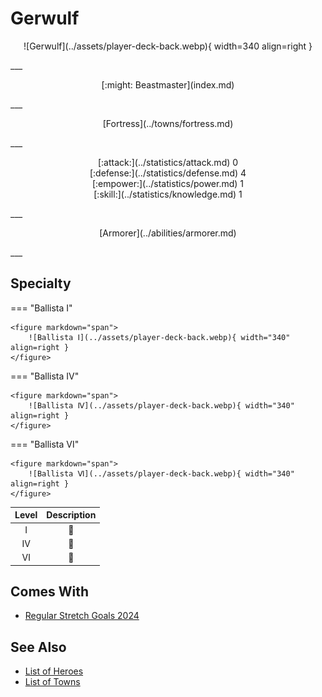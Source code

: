 # Gerwulf

<p style="text-align: center;" markdown>![Gerwulf](../assets/player-deck-back.webp){ width=340 align=right }</p>
___
<p style="text-align: center;" markdown>[:might: Beastmaster](index.md)</p>
___
<p style="text-align: center;" markdown>[Fortress](../towns/fortress.md)</p>
___

<p style="text-align: center;" markdown>[:attack:](../statistics/attack.md)&nbsp;0</br>[:defense:](../statistics/defense.md)&nbsp;4</br>[:empower:](../statistics/power.md)&nbsp;1</br>[:skill:](../statistics/knowledge.md)&nbsp;1</p>
___
<p style="text-align: center;" markdown>[Armorer](../abilities/armorer.md)</p>
___

## Specialty

=== "Ballista Ⅰ"

    <figure markdown="span">
        ![Ballista Ⅰ](../assets/player-deck-back.webp){ width="340" align=right }
    </figure>

=== "Ballista Ⅳ"

    <figure markdown="span">
        ![Ballista Ⅳ](../assets/player-deck-back.webp){ width="340" align=right }
    </figure>

=== "Ballista Ⅵ"

    <figure markdown="span">
        ![Ballista Ⅵ](../assets/player-deck-back.webp){ width="340" align=right }
    </figure>


| Level | Description |
| :---: | :---: |
| Ⅰ | 🚧 |
| Ⅳ | 🚧 |
| Ⅵ | 🚧 |


## Comes With

- [Regular Stretch Goals 2024](../content/regular_stretch_goals.md)


## See Also

- [List of Heroes](index.md)
- [List of Towns](../towns/index.md)

